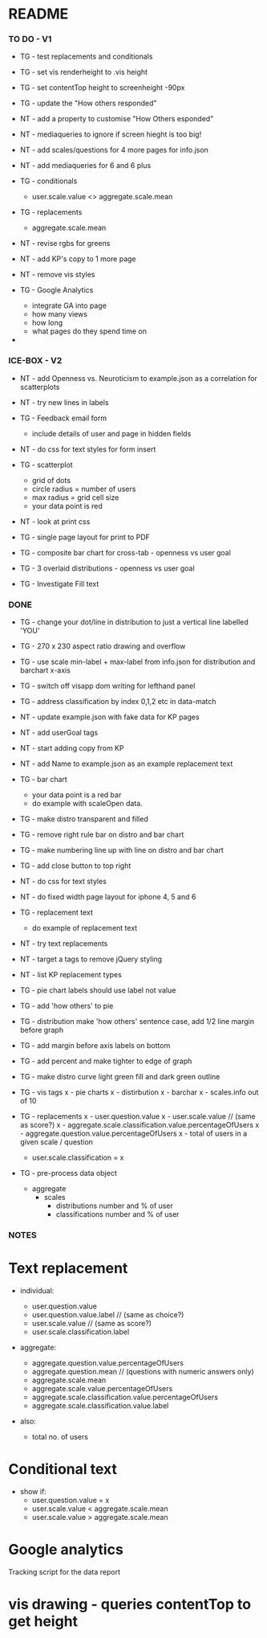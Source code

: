 # README #

### TO DO - V1 ###

* TG - test replacements and conditionals
* TG - set vis renderheight to .vis height
* TG - set contentTop height to screenheight -90px
* TG - update the "How others responded"

* NT - add a property to customise "How Others esponded"
* NT - mediaqueries to ignore if screen hieght is too big!
* NT - add scales/questions for 4 more pages for info.json
* NT - add mediaqueries for 6 and 6 plus

* TG - conditionals
     - user.scale.value <> aggregate.scale.mean

* TG - replacements
     - aggregate.scale.mean
  
* NT - revise rgbs for greens
* NT - add KP's copy to 1 more page  
* NT - remove vis styles

* TG - Google Analytics
     - integrate GA into page
     - how many views
     - how long
     - what pages do they spend time on

*
### ICE-BOX - V2 ###

* NT - add Openness vs. Neuroticism to example.json as a correlation for scatterplots

* NT - try new lines in labels


* TG - Feedback email form
     - include details of user and page in hidden fields 

* NT - do css for text styles for form insert

* TG - scatterplot
     - grid of dots
     - circle radius = number of users
     - max radius = grid cell size
     - your data point is red

* NT - look at print css

* TG - single page layout for print to PDF

* TG - composite bar chart for cross-tab - openness vs user goal
* TG - 3 overlaid distributions - openness vs user goal


* TG - Investigate Fill text

### DONE ###

* TG - change your dot/line in distribution to just a vertical line labelled 'YOU'
* TG - 270 x 230 aspect ratio drawing and overflow
* TG - use scale min-label + max-label from info.json for distribution and barchart x-axis
* TG - switch off visapp dom writing for lefthand panel
* TG - address classification by index 0,1,2 etc in data-match

* NT - update example.json with fake data for KP pages
* NT - add userGoal tags
* NT - start adding copy from KP
* NT - add Name to example.json as an example replacement text
* TG - bar chart 
     - your data point is a red bar
     - do example with scaleOpen data.
* TG - make distro transparent and filled
* TG - remove right rule bar on distro and bar chart
* TG - make numbering line up with line on distro and bar chart
* TG - add close button to top right
* NT - do css for text styles
* NT - do fixed width page layout for iphone 4, 5 and 6
* TG - replacement text
     - do example of replacement text
* NT - try text replacements
* NT - target a tags to remove jQuery styling
* NT - list KP replacement types
* TG - pie chart labels should use label not value
* TG - add 'how others' to pie
* TG - distribution make 'how others' sentence case, add 1/2 line margin before graph 
* TG - add margin before axis labels on bottom
* TG - add percent and make tighter to edge of graph 
* TG - make distro curve light green fill and dark green outline

* TG - vis tags
    x - pie charts
    x - distirbution
    x - barchar
    x - scales.info out of 10

* TG - replacements
     x - user.question.value
     x - user.scale.value // (same as score?) 
     x - aggregate.scale.classification.value.percentageOfUsers
     x - aggregate.question.value.percentageOfUsers
     x - total of users in a given scale / question

   
     
   - user.scale.classification = x

* TG - pre-process data object
     - aggregate
        - scales
           - distributions number and % of user
           - classifications number and % of user




### NOTES ###

# Text replacement #


- individual:
    - user.question.value
    - user.question.value.label // (same as choice?)
    - user.scale.value // (same as score?) 
    - user.scale.classification.label

- aggregate:
    - aggregate.question.value.percentageOfUsers
    - aggregate.question.mean // (questions with numeric answers only)
    - aggregate.scale.mean
    - aggregate.scale.value.percentageOfUsers
    - aggregate.scale.classification.value.percentageOfUsers
    - aggregate.scale.classification.value.label

- also:
    - total no. of users


# Conditional text #

- show if:
    - user.question.value =  x
    - user.scale.value < aggregate.scale.mean
    - user.scale.value > aggregate.scale.mean


# Google analytics #

Tracking script for the data report

<script>
  (function(i,s,o,g,r,a,m){i['GoogleAnalyticsObject']=r;i[r]=i[r]||function(){
  (i[r].q=i[r].q||[]).push(arguments)},i[r].l=1*new Date();a=s.createElement(o),
  m=s.getElementsByTagName(o)[0];a.async=1;a.src=g;m.parentNode.insertBefore(a,m)
  })(window,document,'script','//www.google-analytics.com/analytics.js','ga');

  ga('create', 'UA-30559940-11', 'auto');
  ga('send', 'pageview');

</script>

# vis drawing - queries contentTop to get height

